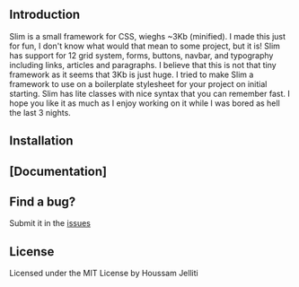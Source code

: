 ## Introduction

Slim is a small framework for CSS, wieghs ~3Kb (minified). I made this just for fun, I don't know what would that mean to some project, but it is! Slim has support for 12 grid system, forms, buttons, navbar, and typography including links, articles and paragraphs. I believe that this is not that tiny framework as it seems that 3Kb is just huge. I tried to make Slim a framework to use on a boilerplate stylesheet for your project on initial starting. Slim has lite classes with nice syntax that you can remember fast. I hope you like it as much as I enjoy working on it while I was bored as hell the last 3 nights.

## Installation



## [Documentation]



## Find a bug?

Submit it in the [issues](https://github.com/jelhouss/Slim/issues)

## License

Licensed under the MIT License by Houssam Jelliti
